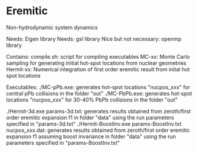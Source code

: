 # Eremitic
Non-hydrodynamic system dynamics

Needs: Eigen library
Needs: gsl library
Nice but not necessary: openmp library

Contains: 
compile.sh: script for compiling executables
MC-xx: Monte Carlo sampling for generating initial hot-spot locations from nuclear geometries
Hermit-xx: Numerical integration of first order eremitic result from inital hot spot locations

Executables:
./MC-pPb.exe: generates hot-spot locations "nucpos_xxx" for central pPb collisions in the folder "out"
./MC-PbPb.exe: generates hot-spot locations "nucpos_xxx" for 30-40% PbPb collisions in the folder "out"

./Hermit-3d.exe params-3d.txt: generates results obtained from zeroth/first order eremitic expansion f1 in folder "data" using the run parameters specified in "params-3d.txt"
./Hermit-BoostInv.exe params-BoostInv.txt nucpos_xxx.dat: generates results obtained from zeroth/first order eremitic expansion f1 assuming boost invariance in folder "data" using the run parameters specified in "params-BoostInv.txt"
